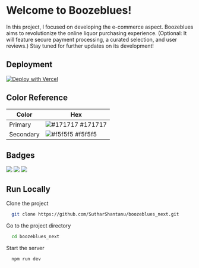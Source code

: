 # Welcome to Boozeblues!

In this project, I focused on developing the e-commerce aspect. Boozeblues aims to revolutionize the online liquor purchasing experience. (Optional: It will feature secure payment processing, a curated selection, and user reviews.) Stay tuned for further updates on its development!

## Deployment

[![Deploy with Vercel](https://vercel.com/button)](https://boozeblues-next.vercel.app)

<!-- ## Tech Stack

| Dependencies      | Type              | Version     |
| :---------------- | :---------------- | :---------- |
| `Next Js`         | `Framework`       | **14.2.5**. |
| `React Js`        | `Framework`       | **18.3.1**. |
| `Chakra UI`       | `Library`         | **2.8.2**.  |
| `Radix UI`        | `Library`         | **-**       |
| `Spline`          | `3D Library`      | **2.2.6**.  |
| `Axios`           | `API`             | **1.6.8**.  |
| `Dotenv`          | `ENV`             | **16.4.5**. |
| `Embla `          | `Carousel`        | **8.0.0**.  |
| `lucide`          | `Icons`           | **0.3.0**.  |
| `Nodemailer`      | `Email`           | **6.9.13**. |
| `Github Calender` | `Calendar`        | **4.1.6**.  |
| `Sonner`          | `Toast`           | **1.4.41**. |
| `Tailwind`        | `CSS`             | **3.3.0**.  |
| `Zod`             | `Form Validation` | **3.23.8**. | -->

## Color Reference

| Color     | Hex                                                              |
| --------- | ---------------------------------------------------------------- |
| Primary   | ![#171717](https://via.placeholder.com/10/171717?text=+) #171717 |
| Secondary | ![#f5f5f5](https://via.placeholder.com/10/f5f5f5?text=+) #f5f5f5 |

## Badges

[![](https://img.shields.io/github/last-commit/SutharShantanu/boozeblues_next?logo=GadgetGalaxt&style=for-the-badge)]()
[![](https://img.shields.io/github/contributors-anon/SutharShantanu/boozeblues_next?style=for-the-badge)]()
[![](https://img.shields.io/github/languages/count/SutharShantanu/boozeblues_next?style=for-the-badge)]()

## Run Locally

Clone the project

```bash
  git clone https://github.com/SutharShantanu/boozeblues_next.git
```

Go to the project directory

```bash
  cd boozeblues_next
```

Start the server

```bash
  npm run dev
```
